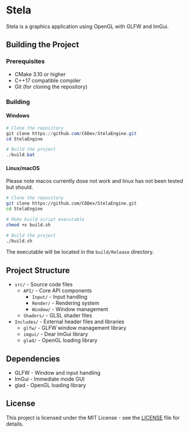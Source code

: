# Stela

Stela is a graphics application using OpenGL with GLFW and ImGui.

## Building the Project

### Prerequisites

- CMake 3.10 or higher
- C++17 compatible compiler
- Git (for cloning the repository)

### Building

#### Windows
```powershell
# Clone the repository
git clone https://github.com/C6Dev/StelaEngine.git
cd StelaEngine

# Build the project
./build.bat
```

#### Linux/macOS
Please note macos currently dose not work and linux has not been tested but should.
```bash
# Clone the repository
git clone https://github.com/C6Dev/StelaEngine.git
cd StelaEngine

# Make build script executable
chmod +x build.sh

# Build the project
./build.sh
```

The executable will be located in the `build/Release` directory.

## Project Structure

- `src/` - Source code files
  - `API/` - Core API components
    - `Input/` - Input handling
    - `Render/` - Rendering system
    - `Window/` - Window management
  - `Shaders/` - GLSL shader files
- `Includes/` - External header files and libraries
  - `glfw/` - GLFW window management library
  - `imgui/` - Dear ImGui library
  - `glad/` - OpenGL loading library

## Dependencies

- GLFW - Window and input handling
- ImGui - Immediate mode GUI
- glad - OpenGL loading library

## License

This project is licensed under the MIT License - see the [LICENSE](LICENSE) file for details.
